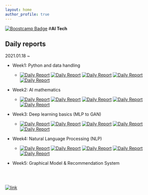 ```yaml
---
layout: home
author_profile: true
---
```


[![Boostcamp Badge](https://img.shields.io/badge/Naver-Boostcamp-02c73?style=flat)](https://boostcamp.connect.or.kr/program.html) #**AI Tech**

## **Daily reports**

2021.01.18 ~

* Week1: Python and data handling
    * [![Daily Report](https://img.shields.io/badge/Day1-red?style=flat)](https://philgineer.github.io/boostcamp-001)
    [![Daily Report](https://img.shields.io/badge/Day2-orange?style=flat)](https://philgineer.github.io/boostcamp-002)
    [![Daily Report](https://img.shields.io/badge/Day3-yellow?style=flat)](https://philgineer.github.io/boostcamp-003)
    [![Daily Report](https://img.shields.io/badge/Day4-green?style=flat)](https://philgineer.github.io/boostcamp-004)
    [![Daily Report](https://img.shields.io/badge/Day5-blue?style=flat)](https://philgineer.github.io/boostcamp-005)

* Week2: AI mathematics
    * [![Daily Report](https://img.shields.io/badge/Day6-red?style=flat)](https://philgineer.github.io/boostcamp-006)
    [![Daily Report](https://img.shields.io/badge/Day7-orange?style=flat)](https://philgineer.github.io/boostcamp-007)
    [![Daily Report](https://img.shields.io/badge/Day8-yellow?style=flat)](https://philgineer.github.io/boostcamp-008)
    [![Daily Report](https://img.shields.io/badge/Day9-green?style=flat)](https://philgineer.github.io/boostcamp-009)
    [![Daily Report](https://img.shields.io/badge/Day10-blue?style=flat)](https://philgineer.github.io/boostcamp-010)

* Week3: Deep learning basics (MLP to GAN)
    * [![Daily Report](https://img.shields.io/badge/Day11-red?style=flat)](https://philgineer.github.io/boostcamp-011)
    [![Daily Report](https://img.shields.io/badge/Day12-orange?style=flat)](https://philgineer.github.io/boostcamp-012)
    [![Daily Report](https://img.shields.io/badge/Day13-yellow?style=flat)](https://philgineer.github.io/boostcamp-013)
    [![Daily Report](https://img.shields.io/badge/Day14-green?style=flat)](https://philgineer.github.io/boostcamp-014)
    [![Daily Report](https://img.shields.io/badge/Day15-blue?style=flat)](https://philgineer.github.io/boostcamp-015)

* Week4: Natural Language Processing (NLP)
    * [![Daily Report](https://img.shields.io/badge/Day16-red?style=flat)](https://philgineer.github.io/boostcamp-016)
    [![Daily Report](https://img.shields.io/badge/Day17-orange?style=flat)](https://philgineer.github.io/boostcamp-017)
    [![Daily Report](https://img.shields.io/badge/Day18-yellow?style=flat)](https://philgineer.github.io/boostcamp-018)
    [![Daily Report](https://img.shields.io/badge/Day19-green?style=flat)](https://philgineer.github.io/boostcamp-019)
    [![Daily Report](https://img.shields.io/badge/Day20-blue?style=flat)](https://philgineer.github.io/boostcamp-020)

* Week5: Graphical Model & Recommendation System

<br><br>

 [![link](https://img.shields.io/badge/Review-합격후기-gold?style=flat)](https://www.philgineer.com/2021/02/ai-tech.html)

 <br><br>